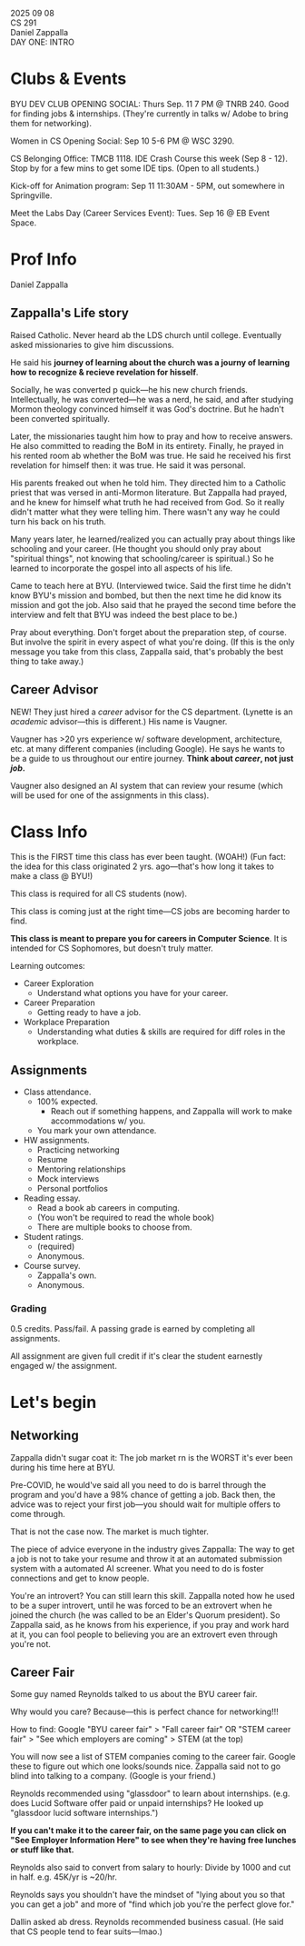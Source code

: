 2025 09 08  
CS 291  
Daniel Zappalla  
DAY ONE: INTRO

# Clubs & Events

BYU DEV CLUB OPENING SOCIAL: Thurs Sep. 11 7 PM @ TNRB 240. Good for finding jobs & internships. (They're currently in talks w/ Adobe to bring them for networking).

Women in CS Opening Social: Sep 10 5-6 PM @ WSC 3290. 

CS Belonging Office: TMCB 1118. IDE Crash Course this week (Sep 8 - 12). Stop by for a few mins to get some IDE tips. (Open to all students.)

Kick-off for Animation program: Sep 11 11:30AM - 5PM, out somewhere in Springville.

Meet the Labs Day (Career Services Event): Tues. Sep 16 @ EB Event Space.

# Prof Info

Daniel Zappalla

## Zappalla's Life story

Raised Catholic. Never heard ab the LDS church until college. Eventually asked missionaries to give him discussions. 

He said his **journey of learning about the church was a journy of learning how to recognize & recieve revelation for hisself**.

Socially, he was converted p quick&mdash;he his new church friends. Intellectually, he was converted&mdash;he was a nerd, he said, and after studying Mormon theology convinced himself it was God's doctrine. But he hadn't been converted spiritually. 

Later, the missionaries taught him how to pray and how to receive answers. He also committed to reading the BoM in its entirety. Finally, he prayed in his rented room ab whether the BoM was true. He said he received his first revelation for himself then: it was true. He said it was personal.

His parents freaked out when he told him. They directed him to a Catholic priest that was versed in anti-Mormon literature. But Zappalla had prayed, and he knew for himself what truth he had received from God. So it really didn't matter what they were telling him. There wasn't any way he could turn his back on his truth. 

Many years later, he learned/realized you can actually pray about things like schooling and your career. (He thought you should only pray about "spiritual things", not knowing that schooling/career is spiritual.) So he learned to incorporate the gospel into all aspects of his life.

Came to teach here at BYU. (Interviewed twice. Said the first time he didn't know BYU's mission and bombed, but then the next time he did know its mission and got the job. Also said that he prayed the second time before the interview and felt that BYU was indeed the best place to be.)

Pray about everything. Don't forget about the preparation step, of course. But involve the spirit in every aspect of what you're doing. (If this is the only message you take from this class, Zappalla said, that's probably the best thing to take away.)

## Career Advisor

NEW! They just hired a *career* advisor for the CS department. (Lynette is an *academic* advisor&mdash;this is different.) His name is Vaugner.

Vaugner has >20 yrs experience w/ software development, architecture, etc. at many different companies (including Google). He says he wants to be a guide to us throughout our entire journey. **Think about *career*, not just *job*.**

Vaugner also designed an AI system that can review your resume (which will be used for one of the assignments in this class). 

# Class Info

This is the FIRST time this class has ever been taught. (WOAH!) (Fun fact: the idea for this class originated 2 yrs. ago&mdash;that's how long it takes to make a class @ BYU!)

This class is required for all CS students (now).

This class is coming just at the right time&mdash;CS jobs are becoming harder to find.

**This class is meant to prepare you for careers in Computer Science**. It is intended for CS Sophomores, but doesn't truly matter.

Learning outcomes:

- Career Exploration
    - Understand what options you have for your career.
- Career Preparation
    - Getting ready to have a job.
- Workplace Preparation
    - Understanding what duties & skills are required for diff roles in the workplace.

## Assignments

- Class attendance.
    - 100% expected.
        - Reach out if something happens, and Zappalla will work to make accommodations w/ you.
    - You mark your own attendance.
- HW assignments.
    - Practicing networking
    - Resume
    - Mentoring relationships
    - Mock interviews
    - Personal portfolios
- Reading essay.
    - Read a book ab careers in computing. 
    - (You won't be required to read the whole book)
    - There are multiple books to choose from.
- Student ratings.
    - (required)
    - Anonymous.
- Course survey.
    - Zappalla's own.
    - Anonymous.

### Grading

0.5 credits. Pass/fail. A passing grade is earned by completing all assignments.

All assignment are given full credit if it's clear the student earnestly engaged w/ the assignment.

# Let's begin

## Networking

Zappalla didn't sugar coat it: The job market rn is the WORST it's ever been during his time here at BYU. 

Pre-COVID, he would've said all you need to do is barrel through the program and you'd have a 98% chance of getting a job. Back then, the advice was to reject your first job&mdash;you should wait for multiple offers to come through.

That is not the case now. The market is much tighter. 

The piece of advice everyone in the industry gives Zappalla: The way to get a job is not to take your resume and throw it at an automated submission system with a automated AI screener. What you need to do is foster connections and get to know people.

You're an introvert? You can still learn this skill. Zappalla noted how he used to be a super introvert, until he was forced to be an extrovert when he joined the church (he was called to be an Elder's Quorum president). So Zappalla said, as he knows from his experience, if you pray and work hard at it, you can fool people to believing you are an extrovert even through you're not.     

## Career Fair

Some guy named Reynolds talked to us about the BYU career fair.

Why would you care? Because&mdash;this is perfect chance for networking!!!

How to find: Google "BYU career fair" > "Fall career fair" OR "STEM career fair" > "See which employers are coming" > STEM (at the top)

You will now see a list of STEM companies coming to the career fair. Google these to figure out which one looks/sounds nice. Zappalla said not to go blind into talking to a company. (Google is your friend.) 

Reynolds recommended using "glassdoor" to learn about internships. (e.g. does Lucid Software offer paid or unpaid internships? He looked up "glassdoor lucid software internships.")

**If you can't make it to the career fair, on the same page you can click on "See Employer Information Here" to see when they're having free lunches or stuff like that.**

Reynolds also said to convert from salary to hourly: Divide by 1000 and cut in half. e.g. 45K/yr is ~20/hr.

Reynolds says you shouldn't have the mindset of "lying about you so that you can get a job" and more of "find which job you're the perfect glove for."

Dallin asked ab dress. Reynolds recommended business casual. (He said that CS people tend to fear suits&mdash;lmao.)